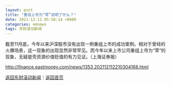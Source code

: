 ```yaml
---
layout: post
title: "重组上市为“零”说明了什么？"
date: 2021-12-11 05:58:14 +0800
categories: emnews
tags: 东财滚动新闻
---
```


截至11月底，今年以来沪深股市没有出现一例重组上市的成功案例。相对于曾经的火爆场景，这一现象的出现显然非常罕见。而今年以来上市公司重组上市为“零”的现象，无疑是壳资源价值贬值的有力见证。（上海证券报）

<http://finance.eastmoney.com/news/1353,202112112210304168.html>

[返回东财滚动新闻](//finews.withounder.com/emnews/)｜[返回首页](//finews.withounder.com/)